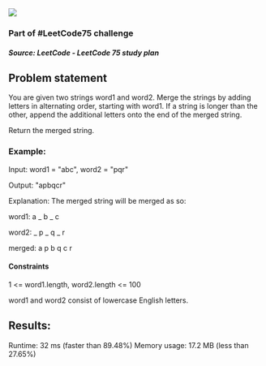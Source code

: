 <img src='https://img.shields.io/badge/Difficulty-Easy-green'>

<h3>Part of #LeetCode75 challenge</h3>

<h5>Source: LeetCode - LeetCode 75 study plan</h5>

<h2>Problem statement</h2>

You are given two strings word1 and word2. Merge the strings by adding letters in alternating order, starting with word1. If a string is longer than the other, append the additional letters onto the end of the merged string.

Return the merged string.

<h3>Example:</h3>

<p>Input: word1 = "abc", word2 = "pqr"</p>
<p>Output: "apbqcr"</p>
<p>Explanation: The merged string will be merged as so:</p>
<p>word1:  a _ b _ c</p>
<p>word2:  _ p _ q _ r</p>
<p>merged: a p b q c r</p>

<h4>Constraints</h4>

<p>1 <= word1.length, word2.length <= 100</p>
<p>word1 and word2 consist of lowercase English letters.</p>

<h2>Results:</h2>

Runtime: 32 ms (faster than 89.48%)
Memory usage: 17.2 MB (less than 27.65%)
